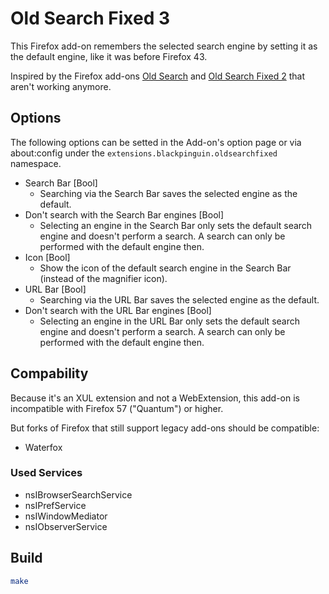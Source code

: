 # Old Search Fixed 3

This Firefox add-on remembers the selected search engine by setting it as the default engine, like it was before Firefox 43.

Inspired by the Firefox add-ons [Old Search](https://addons.mozilla.org/en-US/firefox/addon/old-search1/) and [Old Search Fixed 2](https://addons.mozilla.org/en-US/firefox/addon/old-search-fixed2/) that aren't working anymore.


## Options

The following options can be setted in the Add-on's option page or via about:config under the `extensions.blackpinguin.oldsearchfixed` namespace.

- Search Bar [Bool]
   - Searching via the Search Bar saves the selected engine as the default.
- Don't search with the Search Bar engines [Bool]
   - Selecting an engine in the Search Bar only sets the default search engine and doesn't perform a search. A search can only be performed with the default engine then.
- Icon [Bool]
   - Show the icon of the default search engine in the Search Bar (instead of the magnifier icon).
- URL Bar [Bool]
   - Searching via the URL Bar saves the selected engine as the default.
- Don't search with the URL Bar engines [Bool]
   - Selecting an engine in the URL Bar only sets the default search engine and doesn't perform a search. A search can only be performed with the default engine then.


## Compability

Because it's an XUL extension and not a WebExtension, this add-on is incompatible with Firefox 57 ("Quantum") or higher.

But forks of Firefox that still support legacy add-ons should be compatible:

- Waterfox

### Used Services

- nsIBrowserSearchService
- nsIPrefService
- nsIWindowMediator
- nsIObserverService


## Build

```bash
make
```
